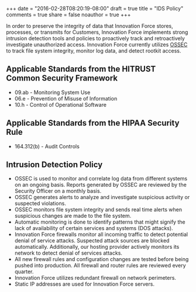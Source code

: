 +++
date = "2016-02-28T08:20:19-08:00"
draft = true
title = "IDS Policy"
comments = true
share = false
noauthor = true
+++

In order to preserve the integrity of data that Innovation Force stores, processes, or transmits for Customers, Innovation Force implements strong intrusion detection tools and policies to proactively track and retroactively investigate unauthorized access. Innovation Force currently utilizes [OSSEC](http://www.ossec.net/) to track file system integrity, monitor log data, and detect rootkit access.

## Applicable Standards from the HITRUST Common Security Framework

*  09.ab - Monitoring System Use
*  06.e - Prevention of Misuse of Information
*  10.h - Control of Operational Software

## Applicable Standards from the HIPAA Security Rule

* 164.312(b) - Audit Controls

## Intrusion Detection Policy

* OSSEC is used to monitor and correlate log data from different systems on an ongoing basis. Reports generated by OSSEC are reviewed by the Security Officer on a monthly basis.
* OSSEC generates alerts to analyze and investigate suspicious activity or suspected violations.
* OSSEC monitors file system integrity and sends real time alerts when suspicious changes are made to the file system.
* Automatic monitoring is done to identify patterns that might signify the lack of availability of certain services and systems (DOS attacks).
* Innovation Force firewalls monitor all incoming traffic to detect potential denial of service attacks. Suspected attack sources are blocked automatically. Additionally, our hosting provider actively monitors its network to detect denial of services attacks.
* All new firewall rules and configuration changes are tested before being pushed into production. All firewall and router rules are reviewed every quarter.
* Innovation Force utilizes redundant firewall on network perimeters.
* Static IP addresses are used for Innovation Force servers.
